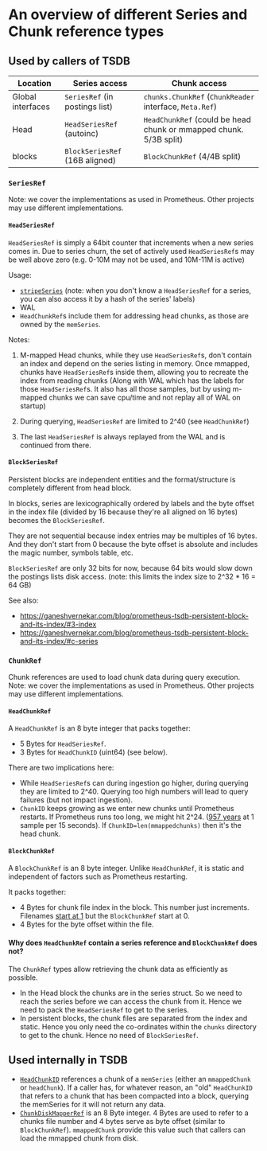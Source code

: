 # An overview of different Series and Chunk reference types

## Used by callers of TSDB

| Location           | Series access                  | Chunk access                                                       |
|--------------------|--------------------------------|--------------------------------------------------------------------|
| Global interfaces  | `SeriesRef` (in postings list) | `chunks.ChunkRef`            (`ChunkReader` interface, `Meta.Ref`) |
| Head               | `HeadSeriesRef`      (autoinc) | `HeadChunkRef` (could be head chunk or mmapped chunk.  5/3B split) |
| blocks             | `BlockSeriesRef` (16B aligned) | `BlockChunkRef`                                       (4/4B split) |

### `SeriesRef`

Note: we cover the implementations as used in Prometheus.  Other projects may use different implementations.

#### `HeadSeriesRef`

`HeadSeriesRef` is simply a 64bit counter that increments when a new series comes in.
Due to series churn, the set of actively used `HeadSeriesRef`s may be well above zero (e.g. 0-10M may not be used, and 10M-11M is active)

Usage:
* [`stripeSeries`](https://github.com/zzylol/prometheus-sketches/blob/fdbc40a9efcc8197a94f23f0e479b0b56e52d424/tsdb/head.go#L1292-L1298) (note: when you don't know a `HeadSeriesRef` for a series, you can also access it by a hash of the series' labels)
* WAL
* `HeadChunkRef`s include them for addressing head chunks, as those are owned by the `memSeries`.

Notes:
1) M-mapped Head chunks, while they use `HeadSeriesRef`s, don't contain an index and depend on the series listing in memory.
Once mmapped, chunks have `HeadSeriesRef`s inside them, allowing you to recreate the index from reading chunks
(Along with WAL which has the labels for those `HeadSeriesRef`s. It also has all those samples, but by using m-mapped chunks we can save cpu/time and not replay all of WAL on startup)

2) During querying, `HeadSeriesRef` are limited to 2^40 (see `HeadChunkRef`)

3) The last `HeadSeriesRef` is always replayed from the WAL and is continued from there.

#### `BlockSeriesRef`

Persistent blocks are independent entities and the format/structure is completely different from head block.

In blocks, series are lexicographically ordered by labels and the byte offset in the index file (divided by 16 because they're all aligned on 16 bytes) becomes the `BlockSeriesRef`.

They are not sequential because index entries may be multiples of 16 bytes. And they don't start from 0 because the byte offset is absolute and includes the magic number, symbols table, etc.

`BlockSeriesRef` are only 32 bits for now, because 64 bits would slow down the postings lists disk access. (note: this limits the index size to 2^32 * 16 = 64 GB)


See also:
* https://ganeshvernekar.com/blog/prometheus-tsdb-persistent-block-and-its-index/#3-index
* https://ganeshvernekar.com/blog/prometheus-tsdb-persistent-block-and-its-index/#c-series

### `ChunkRef`

Chunk references are used to load chunk data during query execution.
Note: we cover the implementations as used in Prometheus.  Other projects may use different implementations.

#### `HeadChunkRef`

A `HeadChunkRef` is an 8 byte integer that packs together:

* 5 Bytes for `HeadSeriesRef`.
* 3 Bytes for `HeadChunkID` (uint64) (see below).

There are two implications here:

* While `HeadSeriesRef`s can during ingestion go higher, during querying they are limited to 2^40.  Querying too high numbers will lead to query failures (but not impact ingestion).
* `ChunkID` keeps growing as we enter new chunks until Prometheus restarts. If Prometheus runs too long, we might hit 2^24.
  ([957 years](https://www.wolframalpha.com/input/?i=2%5E24+*+120+*+15+seconds+in+years) at 1 sample per 15 seconds).  If `ChunkID=len(mmappedchunks)` then it's the head chunk.

#### `BlockChunkRef`

A `BlockChunkRef` is an 8 byte integer.  Unlike `HeadChunkRef`, it is static and independent of factors such as Prometheus restarting.

It packs together:

* 4 Bytes for chunk file index in the block. This number just increments. Filenames [start at 1](https://ganeshvernekar.com/blog/prometheus-tsdb-persistent-block-and-its-index/#contents-of-a-block)
but the `BlockChunkRef` start at 0.
* 4 Bytes for the byte offset within the file.

#### Why does `HeadChunkRef` contain a series reference and `BlockChunkRef` does not?

The `ChunkRef` types allow retrieving the chunk data as efficiently as possible.
* In the Head block the chunks are in the series struct. So we need to reach the series before we can access the chunk from it.
  Hence we need to pack the `HeadSeriesRef` to get to the series.
* In persistent blocks, the chunk files are separated from the index and static. Hence you only need the co-ordinates within the `chunks` directory
  to get to the chunk. Hence no need of `BlockSeriesRef`.

## Used internally in TSDB

* [`HeadChunkID`](https://pkg.go.dev/github.com/zzylol/prometheus-sketches/tsdb/chunks#HeadChunkID) references a chunk of a `memSeries` (either an `mmappedChunk` or `headChunk`).
  If a caller has, for whatever reason, an "old" `HeadChunkID` that refers to a chunk that has been compacted into a block, querying the memSeries for it will not return any data.
* [`ChunkDiskMapperRef`](https://pkg.go.dev/github.com/zzylol/prometheus-sketches/tsdb/chunks#ChunkDiskMapperRef) is an 8 Byte integer.
  4 Bytes are used to refer to a chunks file number and 4 bytes serve as byte offset (similar to `BlockChunkRef`).  `mmappedChunk` provide this value such that callers can load the mmapped chunk from disk.

